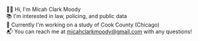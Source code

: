 👋🏻 Hi, I'm Micah Clark Moody       
📚 I'm interested in law, policing, and public data       
🔬 Currently I'm working on a study of Cook County (Chicago)      
📬 You can reach me at micahclarkmoody@gmail.com with any questions!       
